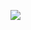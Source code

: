 ![](https://media.discordapp.net/attachments/1333528358151000136/1334255308901449788/by_dialcrow_on_x_twitter_ultrakill....jpeg?ex=679bdd96&is=679a8c16&hm=84c781b21704a4b6ce183c6ba709745d98acbcc2e90407dc4959f7466b2a1e17&=&format=webp&width=852&height=1024)
